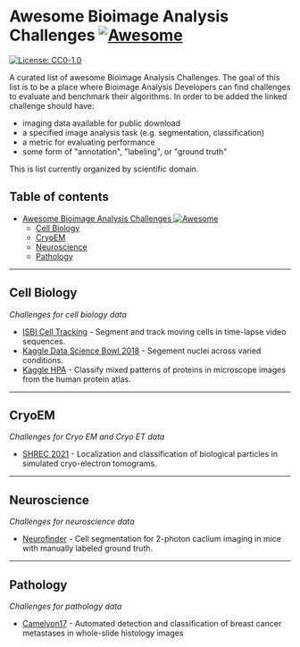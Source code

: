 # Awesome Bioimage Analysis Challenges [![Awesome](https://cdn.rawgit.com/sindresorhus/awesome/d7305f38d29fed78fa85652e3a63e154dd8e8829/media/badge.svg)](https://github.com/sindresorhus/awesome)
[![License: CC0-1.0](https://img.shields.io/badge/license-CC0--1.0-lightgrey)](https://creativecommons.org/publicdomain/zero/1.0/)

A curated list of awesome Bioimage Analysis Challenges. The goal of this list is to be a place where Bioimage Analysis Developers can find challenges to evaluate and benchmark their algorithms. In order to be added the linked challenge should have:

- imaging data available for public download
- a specified image analysis task (e.g. segmentation, classification)
- a metric for evaluating performance
- some form of "annotation", "labeling", or "ground truth"

This is list currently organized by scientific domain.

## Table of contents
- [Awesome Bioimage Analysis Challenges ![Awesome](https://cdn.rawgit.com/sindresorhus/awesome/d7305f38d29fed78fa85652e3a63e154dd8e8829/media/badge.svg)](#awesome-bioimage-analysis-challenges-)
  - [Cell Biology](#cell-biology)
  - [CryoEM](#cryoem)
  - [Neuroscience](#neuroscience)
  - [Pathology](#pathology)

---

## Cell Biology

*Challenges for cell biology data*

- [ISBI Cell Tracking](http://celltrackingchallenge.net/) - Segment and track moving cells in time-lapse video sequences.
- [Kaggle Data Science Bowl 2018](https://www.kaggle.com/c/data-science-bowl-2018) - Segement nuclei across varied conditions.
- [Kaggle HPA](https://www.kaggle.com/c/human-protein-atlas-image-classification) - Classify mixed patterns of proteins in microscope images from the human protein atlas.

---

## CryoEM

*Challenges for Cryo EM and Cryo ET data*

- [SHREC 2021](https://www.shrec.net/cryo-et/) - Localization and classification of biological particles in simulated cryo-electron tomograms.

---

## Neuroscience

*Challenges for neuroscience data*

- [Neurofinder](http://neurofinder.codeneuro.org/) - Cell segmentation for 2-photon caclium imaging in mice with manually labeled ground truth.

---

## Pathology

*Challenges for pathology data*

- [Camelyon17](https://camelyon17.grand-challenge.org/) - Automated detection and classification of breast cancer metastases in whole-slide histology images

